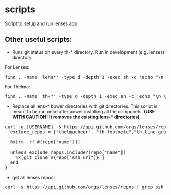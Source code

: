 # scripts
Script to setup and run lenses app.

## Other useful scripts:

* Runs git status on every th-* directory. Run in development (e.g. lenses) directory

For Lenses:
<pre>
find . -name 'lens*' -type d -depth 1 -exec sh -c 'echo "\n \x1B[0;33m CHECKING STATUS IN {} \x1B[0m \n"' \; -exec git -C {} status \;
</pre>
For Thelma:
<pre>
find . -name 'th-*' -type d -depth 1 -exec sh -c 'echo "\n \x1B[0;33m CHECKING STATUS IN {} \x1B[0m \n"' \; -exec git -C {} status \;
</pre>

* Replace all lens-* bower directories with git directories. This script is meant to be run once after bower installing all the componets. <b>(USE WITH CAUTION! It removes the existing lens-* directories)</b>
<pre>
curl -u [USERNAME] -s https://api.github.com/orgs/lenses/repos?per_page=100 | ruby -rubygems -e 'require "json"; JSON.load(STDIN.read).each { |repo| 
  exclude_repos = ["thelmacheer", "th-footnote","th-line-graph","th-multistep", "th-two-column","thelma-charts", "thelma", "thelma-component-demo", "thelma-components", "thelma-core", "thelma-data", "thelma-utils", "thelma-text", "thelmanews.github.io"]
  
  %x[rm -rf #{repo["name"]}]

  unless exclude_repos.include?(repo["name"])  
    %x[git clone #{repo["ssh_url"]} ]
  end
}' 
</pre>

* get all lenses repos:
<pre>
curl -s https://api.github.com/orgs/lenses/repos | grep ssh_url | grep lens- | sed s/\"ssh_url\"\://g | sed s/\"//g | sed s/,//g | xargs -I {} -n 1 git clone {}
</pre>
